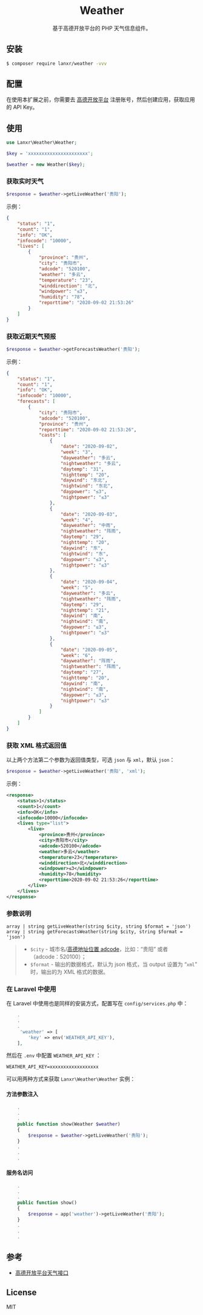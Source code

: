 
<h1 align="center">Weather</h1>

<p align="center">基于高德开放平台的 PHP 天气信息组件。</p>

## 安装

```sh
$ composer require lanxr/weather -vvv
```

## 配置

在使用本扩展之前，你需要去 [高德开放平台](https://lbs.amap.com/dev/id/newuser) 注册账号，然后创建应用，获取应用的 API Key。


## 使用

```php
use Lanxr\Weather\Weather;

$key = 'xxxxxxxxxxxxxxxxxxxxxx';

$weather = new Weather($key);
```

###  获取实时天气

```php
$response = $weather->getLiveWeather('贵阳');
```
示例：

```json
{
    "status": "1",
    "count": "1",
    "info": "OK",
    "infocode": "10000",
    "lives": [
        {
            "province": "贵州",
            "city": "贵阳市",
            "adcode": "520100",
            "weather": "多云",
            "temperature": "23",
            "winddirection": "北",
            "windpower": "≤3",
            "humidity": "78",
            "reporttime": "2020-09-02 21:53:26"
        }
    ]
}
```

### 获取近期天气预报

```php
$response = $weather->getForecastsWeather('贵阳');
```
示例：

```json
{
    "status": "1",
    "count": "1",
    "info": "OK",
    "infocode": "10000",
    "forecasts": [
        {
            "city": "贵阳市",
            "adcode": "520100",
            "province": "贵州",
            "reporttime": "2020-09-02 21:53:26",
            "casts": [
                {
                    "date": "2020-09-02",
                    "week": "3",
                    "dayweather": "多云",
                    "nightweather": "多云",
                    "daytemp": "31",
                    "nighttemp": "20",
                    "daywind": "东北",
                    "nightwind": "东北",
                    "daypower": "≤3",
                    "nightpower": "≤3"
                },
                {
                    "date": "2020-09-03",
                    "week": "4",
                    "dayweather": "中雨",
                    "nightweather": "阵雨",
                    "daytemp": "29",
                    "nighttemp": "20",
                    "daywind": "东",
                    "nightwind": "东",
                    "daypower": "≤3",
                    "nightpower": "≤3"
                },
                {
                    "date": "2020-09-04",
                    "week": "5",
                    "dayweather": "多云",
                    "nightweather": "阵雨",
                    "daytemp": "29",
                    "nighttemp": "21",
                    "daywind": "南",
                    "nightwind": "南",
                    "daypower": "≤3",
                    "nightpower": "≤3"
                },
                {
                    "date": "2020-09-05",
                    "week": "6",
                    "dayweather": "阵雨",
                    "nightweather": "阵雨",
                    "daytemp": "27",
                    "nighttemp": "20",
                    "daywind": "南",
                    "nightwind": "南",
                    "daypower": "≤3",
                    "nightpower": "≤3"
                }
            ]
        }
    ]
}
```

### 获取 XML 格式返回值

以上两个方法第二个参数为返回值类型，可选 `json` 与 `xml`，默认 `json`：

```php
$response = $weather->getLiveWeather('贵阳', 'xml');
```

示例：

```xml
<response>
    <status>1</status>
    <count>1</count>
    <info>OK</info>
    <infocode>10000</infocode>
    <lives type="list">
        <live>
            <province>贵州</province>
            <city>贵阳市</city>
            <adcode>520100</adcode>
            <weather>多云</weather>
            <temperature>23</temperature>
            <winddirection>北</winddirection>
            <windpower>≤3</windpower>
            <humidity>78</humidity>
            <reporttime>2020-09-02 21:53:26</reporttime>
        </live>
    </lives>
</response>
```

### 参数说明

```
array | string getLiveWeather(string $city, string $format = 'json')
array | string getForecastsWeather(string $city, string $format = 'json')
```

> - `$city` - 城市名/[高德地址位置 adcode](https://lbs.amap.com/api/webservice/guide/api/district)，比如：“贵阳” 或者（adcode：520100）；
> - `$format` - 输出的数据格式，默认为 json 格式，当 output 设置为 “`xml`” 时，输出的为 XML 格式的数据。


### 在 Laravel 中使用

在 Laravel 中使用也是同样的安装方式，配置写在 `config/services.php` 中：

```php
    .
    .
    .
     'weather' => [
        'key' => env('WEATHER_API_KEY'),
    ],
```

然后在 `.env` 中配置 `WEATHER_API_KEY` ：

```env
WEATHER_API_KEY=xxxxxxxxxxxxxxxxxx
```

可以用两种方式来获取 `Lanxr\Weather\Weather` 实例：

#### 方法参数注入

```php
    .
    .
    .
    public function show(Weather $weather) 
    {
        $response = $weather->getLiveWeather('贵阳');
    }
    .
    .
    .
```

#### 服务名访问

```php
    .
    .
    .
    public function show() 
    {
        $response = app('weather')->getLiveWeather('贵阳');
    }
    .
    .
    .

```

## 参考

- [高德开放平台天气接口](https://lbs.amap.com/api/webservice/guide/api/weatherinfo/)

## License

MIT
